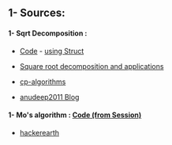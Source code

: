 
## 1- Sources:

#### 1- Sqrt Decomposition : 

* [Code](Juniors%20Phase%202/Codes/SQRT_decom.cpp) - [using Struct](Juniors%20Phase%202/Codes/SQRT_decomp%20(Struct).cpp)

* [Square root decomposition and applications](https://codeforces.com/blog/entry/83248)

* [cp-algorithms](https://cp-algorithms.com/data_structures/sqrt_decomposition.html)

* [anudeep2011 Blog](https://blog.anudeep2011.com/mos-algorithm)

#### 1- Mo's algorithm : [Code (from Session)](Juniors%20Phase%202/Codes/Mo.cpp)

* [hackerearth](https://www.hackerearth.com/practice/notes/mos-algorithm/#:~:text=Mo's%20algorithm%20is%20a%20generic,R%5D%20as%20its%20argument.)
